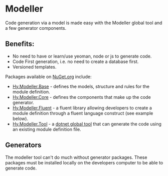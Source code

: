 # Modeller
Code generation via a model is made easy with the Modeller global tool and a few generator components.

## Benefits:
- No need to have or learn/use yeoman, node or js to generate code.
- Code First generation, i.e. no need to create a database first.
- Versioned templates. 

Packages available on [NuGet.org](https://www.nuget.org/packages?q=hy.modeller) include:
- [Hy.Modeller.Base](https://www.nuget.org/packages/Hy.Modeller.Base/) - defines the models, structure and rules for the module definition. 
- [Hy.Modeller.Core](https://www.nuget.org/packages/Hy.Modeller.Core/) - defines the components that make up the code generator.
- [Hy.Modeller.Fluent](https://www.nuget.org/packages/Hy.Modeller.Fluent/) - a fluent library allowing developers to create a module definition through a fluent language construct (see example below).
- [Hy.Modeller.Tool](https://www.nuget.org/packages/Hy.Modeller.Tool/) - a [dotnet global tool](https://docs.microsoft.com/en-us/dotnet/core/tools/global-tools) that can generate the code using an existing module definition file.

## Generators
The modeller tool can't do much without generator packages.  These packages must be installed locally on the developers computer to be able to generate code.  